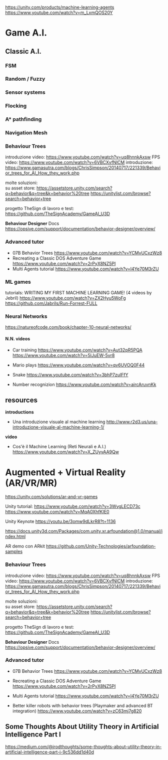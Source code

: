 https://unity.com/products/machine-learning-agents
https://www.youtube.com/watch?v=m_LxmQOS20Y


# Game A.I.

## Classic A.I.

### FSM

### Random / Fuzzy

### Sensor systems

### Flocking

### A* pathfinding

### Navigation Mesh

### Behaviour Trees
introduzione video: https://www.youtube.com/watch?v=uq8hnnkAxsw
FPS video: https://www.youtube.com/watch?v=6VBCXvfNlCM
introduzione: https://www.gamasutra.com/blogs/ChrisSimpson/20140717/221339/Behavior_trees_for_AI_How_they_work.php

molte soluzioni:  
su asset store: https://assetstore.unity.com/search?q=behavior&q=tree&k=behavior%20tree
https://unitylist.com/browse?search=behavior+tree

progetto TheSign di lavoro e test:
https://github.com/TheSignAcademy/GameAI_U3D

**Behaviour Designer**
Docs https://opsive.com/support/documentation/behavior-designer/overview/  

### Advanced tutor
- 07B Behavior Trees https://www.youtube.com/watch?v=YCMvUCxzWz8
- Recreating a Classic DOS Adventure Game https://www.youtube.com/watch?v=2rPyX8NZ5PI
- Multi Agents tutorial https://www.youtube.com/watch?v=l4Ye70M3rZU


### ML games
tutorials:
WRITING MY FIRST MACHINE LEARNING GAME! (4 videos by Jebril)
https://www.youtube.com/watch?v=ZX2Hyu5WoFg
https://github.com/Jabrils/Run-Forrest-FULL

### Neural Networks
https://natureofcode.com/book/chapter-10-neural-networks/

#### N.N. videos
- Car training
https://www.youtube.com/watch?v=Aut32pR5PQA
https://www.youtube.com/watch?v=5lJuEW-5vr8

- Mario plays
https://www.youtube.com/watch?v=qv6UVOQ0F44

- Snake
https://www.youtube.com/watch?v=3bhP7zulFfY

- Number recognizion
https://www.youtube.com/watch?v=aircAruvnKk


## resources

**introductions**
- Una introduzione visuale al machine learning
  http://www.r2d3.us/una-introduzione-visuale-al-machine-learning-1/

**video**
- Cos'è il Machine Learning (Reti Neurali e A.I.)  
  https://www.youtube.com/watch?v=X_ZUyvAA9Qw




# Augmented + Virtual Reality (AR/VR/MR)
https://unity.com/solutions/ar-and-vr-games

Unity tutorial:
https://www.youtube.com/watch?v=3WvgLECD73c
https://www.youtube.com/watch?v=MqA0XhfKIE0

Unity Keynote
https://youtu.be/3omw9dLkrR8?t=1136

https://docs.unity3d.com/Packages/com.unity.xr.arfoundation@1.0/manual/index.html

AR demo con ARkit
https://github.com/Unity-Technologies/arfoundation-samples


### Behaviour Trees
introduzione video: https://www.youtube.com/watch?v=uq8hnnkAxsw
FPS video: https://www.youtube.com/watch?v=6VBCXvfNlCM
introduzione: https://www.gamasutra.com/blogs/ChrisSimpson/20140717/221339/Behavior_trees_for_AI_How_they_work.php

molte soluzioni:  
su asset store: https://assetstore.unity.com/search?q=behavior&q=tree&k=behavior%20tree
https://unitylist.com/browse?search=behavior+tree

progetto TheSign di lavoro e test:
https://github.com/TheSignAcademy/GameAI_U3D

**Behaviour Designer**
Docs https://opsive.com/support/documentation/behavior-designer/overview/  

### Advanced tutor
- 07B Behavior Trees https://www.youtube.com/watch?v=YCMvUCxzWz8
- Recreating a Classic DOS Adventure Game https://www.youtube.com/watch?v=2rPyX8NZ5PI
- Multi Agents tutorial https://www.youtube.com/watch?v=l4Ye70M3rZU

- Better killer robots with behavior trees (Playmaker and advanced BT integration)
https://www.youtube.com/watch?v=zC63mj7g820

## Some Thoughts About Utility Theory in Artificial Intelligence Part I
https://medium.com/@jrodthoughts/some-thoughts-about-utility-theory-in-artificial-intelligence-part-i-9c536dd1d40d

